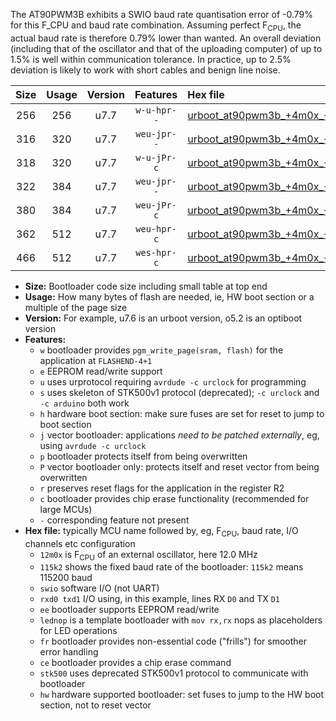 The AT90PWM3B exhibits a SWIO baud rate quantisation error of -0.79% for this F_CPU and baud rate combination. Assuming perfect F<sub>CPU</sub>, the actual baud rate is therefore 0.79% lower than wanted. An overall deviation (including that of the oscillator and that of the uploading computer) of up to 1.5% is well within communication tolerance. In practice, up to 2.5% deviation is likely to work with short cables and benign line noise.

|Size|Usage|Version|Features|Hex file|
|:-:|:-:|:-:|:-:|:--|
|256|256|u7.7|`w-u-hpr--`|[urboot_at90pwm3b_+4m0x_+115k2_swio_rxd4_txd3_lednop_hw.hex](https://raw.githubusercontent.com/stefanrueger/urboot.hex/main/mcus/at90pwm3b/external_oscillator/fcpu_+4m0x/br_+115k2/urboot_at90pwm3b_+4m0x_+115k2_swio_rxd4_txd3_lednop_hw.hex)|
|316|320|u7.7|`weu-jpr--`|[urboot_at90pwm3b_+4m0x_+115k2_swio_rxd4_txd3_ee.hex](https://raw.githubusercontent.com/stefanrueger/urboot.hex/main/mcus/at90pwm3b/external_oscillator/fcpu_+4m0x/br_+115k2/urboot_at90pwm3b_+4m0x_+115k2_swio_rxd4_txd3_ee.hex)|
|318|320|u7.7|`w-u-jPr-c`|[urboot_at90pwm3b_+4m0x_+115k2_swio_rxd4_txd3_lednop_fr_ce.hex](https://raw.githubusercontent.com/stefanrueger/urboot.hex/main/mcus/at90pwm3b/external_oscillator/fcpu_+4m0x/br_+115k2/urboot_at90pwm3b_+4m0x_+115k2_swio_rxd4_txd3_lednop_fr_ce.hex)|
|322|384|u7.7|`weu-jpr--`|[urboot_at90pwm3b_+4m0x_+115k2_swio_rxd4_txd3_ee_lednop.hex](https://raw.githubusercontent.com/stefanrueger/urboot.hex/main/mcus/at90pwm3b/external_oscillator/fcpu_+4m0x/br_+115k2/urboot_at90pwm3b_+4m0x_+115k2_swio_rxd4_txd3_ee_lednop.hex)|
|380|384|u7.7|`weu-jPr-c`|[urboot_at90pwm3b_+4m0x_+115k2_swio_rxd4_txd3_ee_lednop_fr_ce.hex](https://raw.githubusercontent.com/stefanrueger/urboot.hex/main/mcus/at90pwm3b/external_oscillator/fcpu_+4m0x/br_+115k2/urboot_at90pwm3b_+4m0x_+115k2_swio_rxd4_txd3_ee_lednop_fr_ce.hex)|
|362|512|u7.7|`weu-hpr-c`|[urboot_at90pwm3b_+4m0x_+115k2_swio_rxd4_txd3_ee_lednop_fr_ce_hw.hex](https://raw.githubusercontent.com/stefanrueger/urboot.hex/main/mcus/at90pwm3b/external_oscillator/fcpu_+4m0x/br_+115k2/urboot_at90pwm3b_+4m0x_+115k2_swio_rxd4_txd3_ee_lednop_fr_ce_hw.hex)|
|466|512|u7.7|`wes-hpr-c`|[urboot_at90pwm3b_+4m0x_+115k2_swio_rxd4_txd3_ee_lednop_fr_ce_stk500_hw.hex](https://raw.githubusercontent.com/stefanrueger/urboot.hex/main/mcus/at90pwm3b/external_oscillator/fcpu_+4m0x/br_+115k2/urboot_at90pwm3b_+4m0x_+115k2_swio_rxd4_txd3_ee_lednop_fr_ce_stk500_hw.hex)|

- **Size:** Bootloader code size including small table at top end
- **Usage:** How many bytes of flash are needed, ie, HW boot section or a multiple of the page size
- **Version:** For example, u7.6 is an urboot version, o5.2 is an optiboot version
- **Features:**
  + `w` bootloader provides `pgm_write_page(sram, flash)` for the application at `FLASHEND-4+1`
  + `e` EEPROM read/write support
  + `u` uses urprotocol requiring `avrdude -c urclock` for programming
  + `s` uses skeleton of STK500v1 protocol (deprecated); `-c urclock` and `-c arduino` both work
  + `h` hardware boot section: make sure fuses are set for reset to jump to boot section
  + `j` vector bootloader: applications *need to be patched externally*, eg, using `avrdude -c urclock`
  + `p` bootloader protects itself from being overwritten
  + `P` vector bootloader only: protects itself and reset vector from being overwritten
  + `r` preserves reset flags for the application in the register R2
  + `c` bootloader provides chip erase functionality (recommended for large MCUs)
  + `-` corresponding feature not present
- **Hex file:** typically MCU name followed by, eg, F<sub>CPU</sub>, baud rate, I/O channels etc configuration
  + `12m0x` is F<sub>CPU</sub> of an external oscillator, here 12.0 MHz
  + `115k2` shows the fixed baud rate of the bootloader: `115k2` means 115200 baud
  + `swio` software I/O (not UART)
  + `rxd0 txd1` I/O using, in this example, lines RX `D0` and TX `D1`
  + `ee` bootloader supports EEPROM read/write
  + `lednop` is a template bootloader with `mov rx,rx` nops as placeholders for LED operations
  + `fr` bootloader provides non-essential code ("frills") for smoother error handling
  + `ce` bootloader provides a chip erase command
  + `stk500` uses deprecated STK500v1 protocol to communicate with bootloader
  + `hw` hardware supported bootloader: set fuses to jump to the HW boot section, not to reset vector
